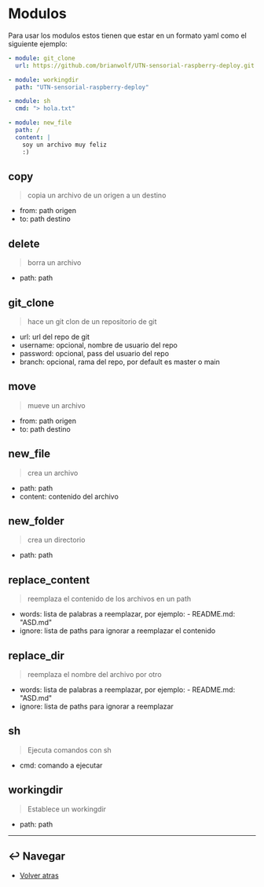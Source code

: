 # Modulos

Para usar los modulos estos tienen que estar en un formato yaml como el siguiente ejemplo:

```yaml
- module: git_clone
  url: https://github.com/brianwolf/UTN-sensorial-raspberry-deploy.git

- module: workingdir
  path: "UTN-sensorial-raspberry-deploy"

- module: sh
  cmd: "> hola.txt"

- module: new_file
  path: /
  content: |
    soy un archivo muy feliz
    :)
```

## copy

> copia un archivo de un origen a un destino

* from: path origen
* to: path destino

## delete

> borra un archivo

* path: path 

## git_clone

> hace un git clon de un repositorio de git

* url: url del repo de git
* username: opcional, nombre de usuario del repo
* password: opcional, pass del usuario del repo
* branch: opcional, rama del repo, por default es master o main

## move

> mueve un archivo

* from: path origen
* to: path destino

## new_file

> crea un archivo

* path: path
* content: contenido del archivo

## new_folder

> crea un directorio

* path: path 

## replace_content

> reemplaza el contenido de los archivos en un path

* words: lista de palabras a reemplazar, por ejemplo: - README.md: "ASD.md"
* ignore: lista de paths para ignorar a reemplazar el contenido

## replace_dir

> reemplaza el nombre del archivo por otro

* words: lista de palabras a reemplazar, por ejemplo: - README.md: "ASD.md"
* ignore: lista de paths para ignorar a reemplazar

## sh

> Ejecuta comandos con sh

* cmd: comando a ejecutar

## workingdir

> Establece un workingdir

* path: path


---
## :leftwards_arrow_with_hook: Navegar

* [Volver atras](../README.md)







